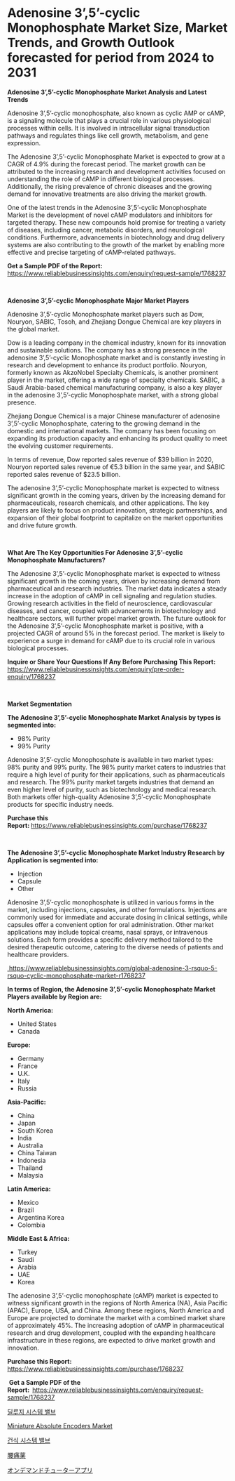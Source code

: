 <p><h1>Adenosine 3’,5’-cyclic Monophosphate Market Size, Market Trends, and Growth Outlook forecasted for period from 2024 to 2031</h1></p><p><strong>Adenosine 3’,5’-cyclic Monophosphate Market Analysis and Latest Trends</strong></p>
<p><p>Adenosine 3’,5’-cyclic monophosphate, also known as cyclic AMP or cAMP, is a signaling molecule that plays a crucial role in various physiological processes within cells. It is involved in intracellular signal transduction pathways and regulates things like cell growth, metabolism, and gene expression.</p><p>The Adenosine 3’,5’-cyclic Monophosphate Market is expected to grow at a CAGR of 4.9% during the forecast period. The market growth can be attributed to the increasing research and development activities focused on understanding the role of cAMP in different biological processes. Additionally, the rising prevalence of chronic diseases and the growing demand for innovative treatments are also driving the market growth.</p><p>One of the latest trends in the Adenosine 3’,5’-cyclic Monophosphate Market is the development of novel cAMP modulators and inhibitors for targeted therapy. These new compounds hold promise for treating a variety of diseases, including cancer, metabolic disorders, and neurological conditions. Furthermore, advancements in biotechnology and drug delivery systems are also contributing to the growth of the market by enabling more effective and precise targeting of cAMP-related pathways.</p></p>
<p><strong>Get a Sample PDF of the Report:&nbsp;</strong> <a href="https://www.reliablebusinessinsights.com/enquiry/request-sample/1768237">https://www.reliablebusinessinsights.com/enquiry/request-sample/1768237</a></p>
<p>&nbsp;</p>
<p><strong>Adenosine 3’,5’-cyclic Monophosphate Major Market Players</strong></p>
<p><p>Adenosine 3’,5’-cyclic Monophosphate market players such as Dow, Nouryon, SABIC, Tosoh, and Zhejiang Dongue Chemical are key players in the global market. </p><p>Dow is a leading company in the chemical industry, known for its innovation and sustainable solutions. The company has a strong presence in the adenosine 3’,5’-cyclic Monophosphate market and is constantly investing in research and development to enhance its product portfolio. Nouryon, formerly known as AkzoNobel Specialty Chemicals, is another prominent player in the market, offering a wide range of specialty chemicals. SABIC, a Saudi Arabia-based chemical manufacturing company, is also a key player in the adenosine 3’,5’-cyclic Monophosphate market, with a strong global presence. </p><p>Zhejiang Dongue Chemical is a major Chinese manufacturer of adenosine 3’,5’-cyclic Monophosphate, catering to the growing demand in the domestic and international markets. The company has been focusing on expanding its production capacity and enhancing its product quality to meet the evolving customer requirements.</p><p>In terms of revenue, Dow reported sales revenue of $39 billion in 2020, Nouryon reported sales revenue of €5.3 billion in the same year, and SABIC reported sales revenue of $23.5 billion. </p><p>The adenosine 3’,5’-cyclic Monophosphate market is expected to witness significant growth in the coming years, driven by the increasing demand for pharmaceuticals, research chemicals, and other applications. The key players are likely to focus on product innovation, strategic partnerships, and expansion of their global footprint to capitalize on the market opportunities and drive future growth.</p></p>
<p>&nbsp;</p>
<p><strong>What Are The Key Opportunities For Adenosine 3’,5’-cyclic Monophosphate Manufacturers?</strong></p>
<p><p>The Adenosine 3’,5’-cyclic Monophosphate market is expected to witness significant growth in the coming years, driven by increasing demand from pharmaceutical and research industries. The market data indicates a steady increase in the adoption of cAMP in cell signaling and regulation studies. Growing research activities in the field of neuroscience, cardiovascular diseases, and cancer, coupled with advancements in biotechnology and healthcare sectors, will further propel market growth. The future outlook for the Adenosine 3’,5’-cyclic Monophosphate market is positive, with a projected CAGR of around 5% in the forecast period. The market is likely to experience a surge in demand for cAMP due to its crucial role in various biological processes.</p></p>
<p><strong>Inquire or Share Your Questions If Any Before Purchasing This Report:</strong> <a href="https://www.reliablebusinessinsights.com/enquiry/pre-order-enquiry/1768237">https://www.reliablebusinessinsights.com/enquiry/pre-order-enquiry/1768237</a></p>
<p>&nbsp;</p>
<p><strong>Market Segmentation</strong></p>
<p><strong>The Adenosine 3’,5’-cyclic Monophosphate Market Analysis by types is segmented into:</strong></p>
<p><ul><li>98% Purity</li><li>99% Purity</li></ul></p>
<p><p>Adenosine 3’,5’-cyclic Monophosphate is available in two market types: 98% purity and 99% purity. The 98% purity market caters to industries that require a high level of purity for their applications, such as pharmaceuticals and research. The 99% purity market targets industries that demand an even higher level of purity, such as biotechnology and medical research. Both markets offer high-quality Adenosine 3’,5’-cyclic Monophosphate products for specific industry needs.</p></p>
<p><strong>Purchase this Report:&nbsp;</strong><a href="https://www.reliablebusinessinsights.com/purchase/1768237">https://www.reliablebusinessinsights.com/purchase/1768237</a></p>
<p>&nbsp;</p>
<p><strong>The Adenosine 3’,5’-cyclic Monophosphate Market Industry Research by Application is segmented into:</strong></p>
<p><ul><li>Injection</li><li>Capsule</li><li>Other</li></ul></p>
<p><p>Adenosine 3’,5’-cyclic monophosphate is utilized in various forms in the market, including injections, capsules, and other formulations. Injections are commonly used for immediate and accurate dosing in clinical settings, while capsules offer a convenient option for oral administration. Other market applications may include topical creams, nasal sprays, or intravenous solutions. Each form provides a specific delivery method tailored to the desired therapeutic outcome, catering to the diverse needs of patients and healthcare providers.</p></p>
<p><a href="https://www.reliablebusinessinsights.com/global-adenosine-3-rsquo-5-rsquo-cyclic-monophosphate-market-r1768237">&nbsp;https://www.reliablebusinessinsights.com/global-adenosine-3-rsquo-5-rsquo-cyclic-monophosphate-market-r1768237</a></p>
<p><strong>In terms of Region, the Adenosine 3’,5’-cyclic Monophosphate Market Players available by Region are:</strong></p>
<p>
    <p> <strong> North America: </strong>
        <ul>
            <li>United States</li>
            <li>Canada</li>
        </ul>
        </p> 
    <p> <strong> Europe: </strong>
        <ul>
            <li>Germany</li>
            <li>France</li>
            <li>U.K.</li>
            <li>Italy</li>
            <li>Russia</li>
        </ul>
        </p> 
    <p> <strong> Asia-Pacific: </strong>
        <ul>
            <li>China</li>
            <li>Japan</li>
            <li>South Korea</li>
            <li>India</li>
            <li>Australia</li>
            <li>China Taiwan</li>
            <li>Indonesia</li>
            <li>Thailand</li>
            <li>Malaysia</li>
        </ul>
        </p> 
    <p> <strong> Latin America: </strong>
        <ul>
            <li>Mexico</li>
            <li>Brazil</li>
            <li>Argentina Korea</li>
            <li>Colombia</li>
        </ul>
        </p> 
    <p> <strong> Middle East & Africa: </strong>
        <ul>
            <li>Turkey</li>
            <li>Saudi</li>
            <li>Arabia</li>
            <li>UAE</li>
            <li>Korea</li>
        </ul>
    </p>
    </p>
<p><p>The adenosine 3’,5’-cyclic monophosphate (cAMP) market is expected to witness significant growth in the regions of North America (NA), Asia Pacific (APAC), Europe, USA, and China. Among these regions, North America and Europe are projected to dominate the market with a combined market share of approximately 45%. The increasing adoption of cAMP in pharmaceutical research and drug development, coupled with the expanding healthcare infrastructure in these regions, are expected to drive market growth and innovation.</p></p>
<p><strong>Purchase this Report: </strong><a href="https://www.reliablebusinessinsights.com/purchase/1768237">https://www.reliablebusinessinsights.com/purchase/1768237</a></p>
<p>&nbsp;<strong>Get a Sample PDF of the Report:&nbsp;&nbsp;</strong><a href="https://www.reliablebusinessinsights.com/enquiry/request-sample/1768237">https://www.reliablebusinessinsights.com/enquiry/request-sample/1768237</a></p>
<p><strong></strong></p>
<p><p><a href="https://github.com/lkwggful07722/Market-Research-Report-List-2/blob/main/260712899716.md">딜루지 시스템 밸브</a></p><p><a href="https://issuu.com/reportprime-2/docs/miniature-absolute-encoders-market-size-2030.pptx">Miniature Absolute Encoders Market</a></p><p><a href="https://github.com/nigaleamar09/Market-Research-Report-List-1/blob/main/353548099715.md">건식 시스템 밸브</a></p><p><a href="https://github.com/AriMuller2009/Market-Research-Report-List-2/blob/main/2446895105917.md">腰痛薬</a></p><p><a href="https://github.com/dathomson6534/Market-Research-Report-List-1/blob/main/6463380105918.md">オンデマンドチューターアプリ</a></p></p>